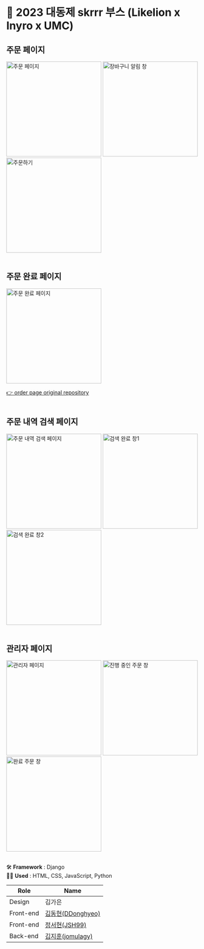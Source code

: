 # 🚩 2023 대동제 skrrr 부스 (Likelion x Inyro x UMC)
## 주문 페이지
<img width="250" alt="주문 페이지" src="https://github.com/DDonghyeo/skrrrr_order_page/assets/98632435/628db30d-2e01-4670-95b6-1cc60caff0f8">
<img width="250" alt="장바구니 알림 창" src="https://github.com/DDonghyeo/skrrrr_order_page/assets/98632435/4fd42e7b-2e59-4dfa-8441-bc190edf2d6f">
<img width="250" alt="주문하기" src="https://github.com/DDonghyeo/skrrrr_order_page/assets/98632435/ceaf9685-80bd-4dca-bb9e-d7daadfc47b4">
<br><br>

## 주문 완료 페이지
<img width="250" alt="주문 완료 페이지" src="https://github.com/DDonghyeo/skrrrr_order_page/assets/98632435/dd1b437a-e9a6-4378-ba34-fb67f1b62651">

[👉 order page original repository](https://github.com/DDonghyeo/skrrrr_order_page)<br><br>  

## 주문 내역 검색 페이지
<img width="250" alt="주문 내역 검색 페이지" src="https://github.com/jomulagy/Dae_Dong_festival/assets/63582234/2215c41b-7ccb-4fc8-ae6b-0dd3f89d15e6">
<img width="250" alt="검색 완료 창1" src="https://github.com/jomulagy/Dae_Dong_festival/assets/63582234/23b919f3-edc6-4279-a433-b269641e8c56">
<img width="250" alt="검색 완료 창2" src="https://github.com/jomulagy/Dae_Dong_festival/assets/63582234/f3040665-6faa-452c-b7ce-3e1bc29f1391">
<br><br>   

## 관리자 페이지
<img width="250" alt="관리자 페이지" src="https://github.com/jomulagy/Dae_Dong_festival/assets/63582234/32cd2d44-374b-44c6-9429-f03de215fb3e">
<img width="250" alt="진행 중인 주문 창" src="https://github.com/jomulagy/Dae_Dong_festival/assets/63582234/37210ba1-97d7-4c9d-971d-4e0b971d6bfa">
<img width="250" alt="완료 주문 창" src="https://github.com/jomulagy/Dae_Dong_festival/assets/63582234/56552905-dab1-4703-b321-7f12ff159fd2">  
<br><br>  

🛠️ **Framework** : Django  
✍🏻 **Used** : HTML, CSS, JavaScript, Python  

|Role|Name| 
|-----|-----| 
|Design|김가은|  
|Front-end|[김동현(DDonghyeo)](https://github.com/DDonghyeo)|  
|Front-end|[정서현(JSH99)](https://github.com/JSH99)|  
|Back-end|[김지훈(jomulagy)](https://github.com/jomulagy)|  
